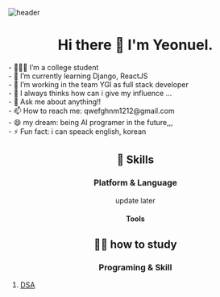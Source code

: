 ![header](https://capsule-render.vercel.app/api?type=waving&color=0:EEFF00,100:a82da8&height=300&section=header&text=Yeonuel&fontSize=70)
<h1 align='center'>Hi there 👋 I'm Yeonuel.</h1>
- 🙋🏻‍♂️ I’m a college student </br>
- 🌱 I’m currently learning Django, ReactJS</br>
- 👯 I’m working in the team YGI as full stack developer</br>
- 🤔 I always thinks how can i give my influence ... </br>
- 💬 Ask me about anything!!</br>
- 📫 How to reach me: qwefghnm1212@gmail.com</br>
- 😄 my dream: being AI programer in the future,,, </br>
- ⚡ Fun fact: i can speack english, korean</br>


<h2 align='center'>💪 Skills</h2>
<h3 align='center'>Platform & Language</h3>
<p align='center'>
 update later
</p>

<h4 align='center'>Tools</h3>
<p align='center'>
 
<h2 align='center'>✍🏻 how to study</h2>
<h3 align='center'>Programing & Skill</h3>
<p align='center'>
 <ol>
  <li><a href='https://www.notion.so/dcda96c218a24db18325e56fa1784286'>DSA</li>
</ol>
 </p>




 
